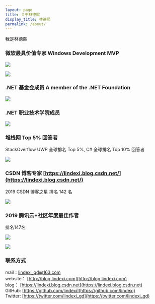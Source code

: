 ```yaml
---
layout: page
title: 关于林德熙
display_title: 林德熙
permalink: /about/
---
```


我是林德熙

### 微软最具价值专家 Windows Development MVP

[![](http://image.acmx.xyz/lindexi%2F2020529831404599.jpg)](https://mvp.microsoft.com/zh-cn/PublicProfile/5003260)

![](https://i.loli.net/2020/05/30/9aCrSXDFsHI4NKq.jpg)

### .NET 基金会成员 A member of the .NET Foundation

[![](http://image.acmx.xyz/lindexi%2F2020529833103602.jpg)](https://github.com/dotnet-foundation)

### .NET 职业技术学院成员

![](http://image.acmx.xyz/lindexi%2F2020529841386413.jpg)

### 堆栈网 Top 5% 回答者

StackOverflow UWP 全球排名 Top 5%, C# 全球排名 Top 10% 回答者

[![](http://image.acmx.xyz/lindexi%2F202052984326589.jpg)](https://stackoverflow.com/story/lindexi)

### CSDN 博客专家 [https://lindexi.blog.csdn.net/](https://lindexi.blog.csdn.net/)

2019 CSDN 博客之星 排名 142 名

![](http://image.acmx.xyz/lindexi%2F2020529838224258.jpg)

### 2019 腾讯云+社区年度最佳作者 

排名147名

<!-- ![](http://image.acmx.xyz/lindexi%2F2020529838409415.jpg) -->

![](https://i.loli.net/2020/05/30/TIN1DndVhS2Qx47.jpg)

![](https://i.loli.net/2020/05/30/Fns5hr2bCYmLJ3N.jpg)

### 联系方式

mail：[lindexi_gd@163.com](mailto:lindexi_gd@163.com)  
website： [http://blog.lindexi.com](http://blog.lindexi.com)  
blog： [https://lindexi.blog.csdn.net](https://lindexi.blog.csdn.net)   
GitHub: [https://github.com/lindexi](https://github.com/lindexi)  
Twitter: [https://twitter.com/lindexi_gd](https://twitter.com/lindexi_gd)